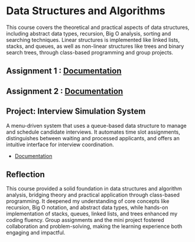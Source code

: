# Data Structures and Algorithms
This course covers the theoretical and practical aspects of data structures, including abstract data types, recursion, Big O analysis, sorting and searching techniques. Linear structures is implemented like linked lists, stacks, and queues, as well as non-linear structures like trees and binary search trees, through class-based programming and group projects.

## Assignment 1 : [Documentation](https://github.com/TehRuQian/SECPH-Data-Engineering-UTM/blob/main/SECPH-Year2-Sem1/Data%20Structures%20and%20Algorithms/Report%20Assginment%201.pdf)

## Assignment 2 : [Documentation](https://github.com/TehRuQian/SECPH-Data-Engineering-UTM/blob/main/SECPH-Year2-Sem1/Data%20Structures%20and%20Algorithms/Assignment-2.pdf)

## Project: Interview Simulation System
A menu-driven system that uses a queue-based data structure to manage and schedule candidate interviews. It automates time slot assignments, distinguishes between waiting and processed applicants, and offers an intuitive interface for interview coordination.
* [Documentation](https://github.com/TehRuQian/SECPH-Data-Engineering-UTM/blob/main/SECPH-Year2-Sem1/Data%20Structures%20and%20Algorithms/DSA%20Mini%20Project.pdf)

## Reflection
This course provided a solid foundation in data structures and algorithm analysis, bridging theory and practical application through class-based programming. It deepened my understanding of core concepts like recursion, Big O notation, and abstract data types, while hands-on implementation of stacks, queues, linked lists, and trees enhanced my coding fluency. Group assignments and the mini project fostered collaboration and problem-solving, making the learning experience both engaging and impactful.

